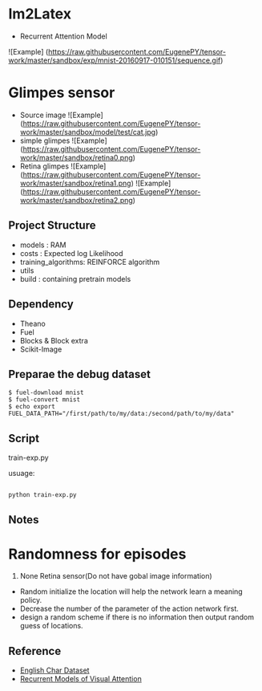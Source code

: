 Im2Latex
==
- Recurrent Attention Model

![Example] (https://raw.githubusercontent.com/EugenePY/tensor-work/master/sandbox/exp/mnist-20160917-010151/sequence.gif)

Glimpes sensor
==
- Source image
![Example] (https://raw.githubusercontent.com/EugenePY/tensor-work/master/sandbox/model/test/cat.jpg)
- simple glimpes
![Example] (https://raw.githubusercontent.com/EugenePY/tensor-work/master/sandbox/retina0.png)
- Retina glimpes
![Example] (https://raw.githubusercontent.com/EugenePY/tensor-work/master/sandbox/retina1.png)
![Example] (https://raw.githubusercontent.com/EugenePY/tensor-work/master/sandbox/retina2.png)


Project Structure
--
- models : RAM
- costs : Expected log Likelihood
- training\_algorithms: REINFORCE algorithm
- utils
- build : containing pretrain models

Dependency
--
- Theano
- Fuel
- Blocks & Block extra
- Scikit-Image

Preparae the debug dataset
--
```shell
$ fuel-download mnist
$ fuel-convert mnist
$ echo export FUEL_DATA_PATH="/first/path/to/my/data:/second/path/to/my/data"
```

Script
--
train-exp.py

usuage:
```shell
	
python train-exp.py
```

Notes
----

Randomness for episodes
====
1. None Retina sensor(Do not have gobal image information)
  - Random initialize the location will help the network learn a meaning policy.
  - Decrease the number of the parameter of the action network first.
  - design a random scheme if there is no information then output random guess of locations.


Reference
---
- [English Char Dataset](http://www.ee.surrey.ac.uk/CVSSP/demos/chars74k/)
- [Recurrent Models of Visual Attention](https://papers.nips.cc/paper/5542-recurrent-models-of-visual-attention.pdf)
